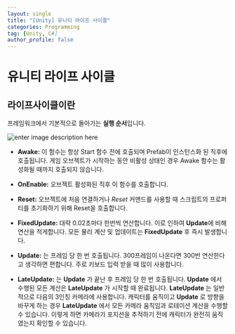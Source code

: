 ```yaml
---
layout: single
title: "[Unity] 유니티 라이프 사이클"
categories: Programming
tag: [Unity, C#]
author_profile: false
---
```


# 유니티 라이프 사이클

## 라이프사이클이란

프레임워크에서 기본적으로 돌아가는 **실행 순서**입니다.

![enter image description here](https://img1.daumcdn.net/thumb/R1280x0/?scode=mtistory2&fname=https://t1.daumcdn.net/cfile/tistory/2120053857A2C7E524)

-   **Awake:**  이 함수는 항상 Start 함수 전에 호출되며 Prefab이 인스턴스화 된 직후에 호출됩니다. 
게임 오브젝트가 시작하는 동안 비활성 상태인 경우 Awake 함수는 활성화될 때까지 호출되지 않습니다.

-   **OnEnable:** 오브젝트 활성화된 직후 이 함수를 호출합니다.

-   **Reset:**  오브젝트에 처음 연결하거나  _Reset_  커맨드를 사용할 때 스크립트의 프로퍼티를 초기화하기 위해 Reset을 호출합니다.

-   **FixedUpdate:**  대략 0.02초마다 한번씩 연산합니다. 이로 인하여 **Update**에 비해 연산을 적게합니다.
 모든 물리 계산 및 업데이트는  **FixedUpdate**  후 즉시 발생합니다. 
 
    
-   **Update:**   는 프레임 당 한 번 호출됩니다.
 300프레임이 나온다면 300번 연산한다고 생각하면 편합니다. 주로 키보드 입력 받을 때 많이 사용합니다.
  
-   **LateUpdate:** 는  **Update**  가 끝난 후 프레임 당 한 번 호출됩니다.  **Update**  에서 수행된 모든 계산은  **LateUpdate**  가 시작할 때 완료됩니다.  **LateUpdate**  는 일반적으로 다음의 3인칭 카메라에 사용합니다. 캐릭터를 움직이고  **Update**  로 방향을 바꾸게 하는 경우  **LateUpdate**  에서 모든 카메라 움직임과 로테이션 계산을 수행할 수 있습니다. 이렇게 하면 카메라가 포지션을 추적하기 전에 캐릭터가 완전히 움직였는지 확인할 수 있습니다.
